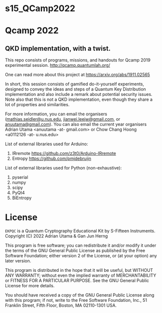 # s15_QCamp2022

# Qcamp 2022


## QKD implementation, with a twist.

This repo consists of programs, missions, and handouts for Qcamp 2019 experimental session.
http://qcamp.quantumlah.org/

One can read more about this project at https://arxiv.org/abs/1911.02565

In short, this session consists of gamified do-it-yourself experiments, designed to convey the ideas and steps of a Quantum Key Distribution implementation and also include a remark about potential security issues. Note also that this is not a QKD implementation, even though they share a lot of properties and similarities.

For more information, you can email the organisers (mathias.seidler@u.nus.edu, jianwei.leejw@gmail.com, or anuutama@gmail.com). You can also email the current year organisers  Adrian Utama <anuutama -at- gmail.com> or Chow Chang Hoong <a0112126 -at- u.nus.edu>

List of external libraries used for Arduino:
1. IRremote https://github.com/z3t0/Arduino-IRremote
2. Entropy https://github.com/pmjdebruijn

List of external libraries used for Python (non-exhaustive):
1. pyserial
2. numpy
3. scipy
4. PyQt4
5. BiEntropy

  # License

`EKPQC` is a Quantum Cryptography Educational Kit by S-Fifteen Instruments.  
Copyright (C) 2022  Adrian Utama & Gan Jun Herng

This program is free software; you can redistribute it and/or modify
it under the terms of the GNU General Public License as published by
the Free Software Foundation; either version 2 of the License, or
(at your option) any later version.

This program is distributed in the hope that it will be useful,
but WITHOUT ANY WARRANTY; without even the implied warranty of
MERCHANTABILITY or FITNESS FOR A PARTICULAR PURPOSE.  See the
GNU General Public License for more details.

You should have received a copy of the GNU General Public License along
with this program; if not, write to the Free Software Foundation, Inc.,
51 Franklin Street, Fifth Floor, Boston, MA 02110-1301 USA.
